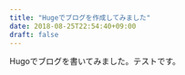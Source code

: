 ```yaml
---
title: "Hugeでブログを作成してみました"
date: 2018-08-25T22:54:40+09:00
draft: false
---
```


Hugoでブログを書いてみました。テストです。
